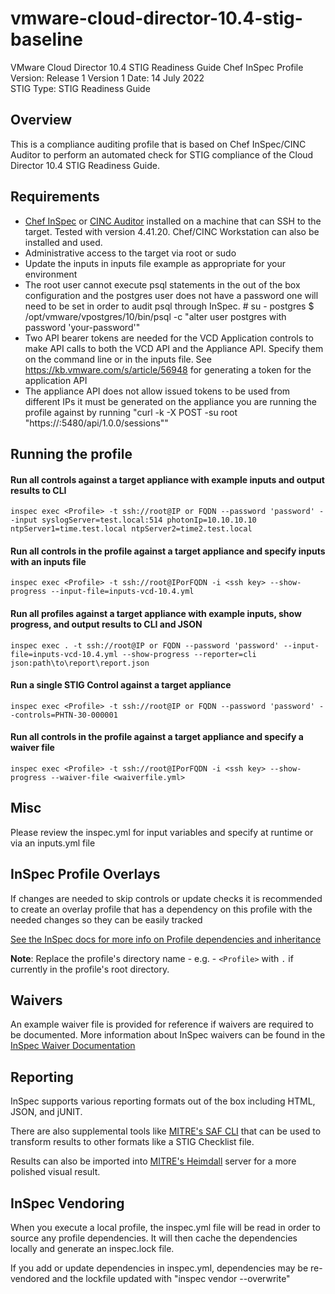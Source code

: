 # vmware-cloud-director-10.4-stig-baseline
VMware Cloud Director 10.4 STIG Readiness Guide Chef InSpec Profile  
Version: Release 1 Version 1 Date: 14 July 2022  
STIG Type: STIG Readiness Guide  

## Overview
This is a compliance auditing profile that is based on Chef InSpec/CINC Auditor to perform an automated check for STIG compliance of the Cloud Director 10.4 STIG Readiness Guide.  

## Requirements

- [Chef InSpec](https://downloads.chef.io/tools/inspec) or [CINC Auditor](https://cinc.sh/start/auditor/) installed on a machine that can SSH to the target. Tested with version 4.41.20. Chef/CINC Workstation can also be installed and used.
- Administrative access to the target via root or sudo
- Update the inputs in inputs file example as appropriate for your environment
- The root user cannot execute psql statements in the out of the box configuration and the postgres user does not have a password one will need to be set in order to audit psql through InSpec. # su - postgres $ /opt/vmware/vpostgres/10/bin/psql -c "alter user postgres with password 'your-password'"
- Two API bearer tokens are needed for the VCD Application controls to make API calls to both the VCD API and the Appliance API. Specify them on the command line or in the inputs file. See https://kb.vmware.com/s/article/56948 for generating a token for the application API
- The appliance API does not allow issued tokens to be used from different IPs it must be generated on the appliance you are running the profile against by running "curl -k -X POST -su root "https://<insert ip or name or localhost>:5480/api/1.0.0/sessions""

## Running the profile

#### Run all controls against a target appliance with example inputs and output results to CLI
```
inspec exec <Profile> -t ssh://root@IP or FQDN --password 'password' --input syslogServer=test.local:514 photonIp=10.10.10.10 ntpServer1=time.test.local ntpServer2=time2.test.local
```

#### Run all controls in the profile against a target appliance and specify inputs with an inputs file
```
inspec exec <Profile> -t ssh://root@IPorFQDN -i <ssh key> --show-progress --input-file=inputs-vcd-10.4.yml
```

#### Run all profiles against a target appliance with example inputs, show progress, and output results to CLI and JSON
```
inspec exec . -t ssh://root@IP or FQDN --password 'password' --input-file=inputs-vcd-10.4.yml --show-progress --reporter=cli json:path\to\report\report.json
```

#### Run a single STIG Control against a target appliance
```
inspec exec <Profile> -t ssh://root@IP or FQDN --password 'password' --controls=PHTN-30-000001
```

#### Run all controls in the profile against a target appliance and specify a waiver file 
```
inspec exec <Profile> -t ssh://root@IPorFQDN -i <ssh key> --show-progress --waiver-file <waiverfile.yml>
```

## Misc

Please review the inspec.yml for input variables and specify at runtime or via an inputs.yml file

## InSpec Profile Overlays

If changes are needed to skip controls or update checks it is recommended to create an overlay profile that has a dependency on this profile with the needed changes so they can be easily tracked 

[See the InSpec docs for more info on Profile dependencies and inheritance](https://www.inspec.io/docs/reference/profiles/)

**Note**: Replace the profile's directory name - e.g. - `<Profile>` with `.` if currently in the profile's root directory.  

## Waivers
An example waiver file is provided for reference if waivers are required to be documented. More information about InSpec waivers can be found in the [InSpec Waiver Documentation](https://docs.chef.io/inspec/waivers/)  

## Reporting
InSpec supports various reporting formats out of the box including HTML, JSON, and jUNIT.  

There are also supplemental tools like [MITRE's SAF CLI](https://github.com/mitre/saf) that can be used to transform results to other formats like a STIG Checklist file.  

Results can also be imported into [MITRE's Heimdall](https://github.com/mitre/heimdall2) server for a more polished visual result.  

## InSpec Vendoring

When you execute a local profile, the inspec.yml file will be read in order to source any profile dependencies. It will then cache the dependencies locally and generate an inspec.lock file.

If you add or update dependencies in inspec.yml, dependencies may be re-vendored and the lockfile updated with "inspec vendor --overwrite"
